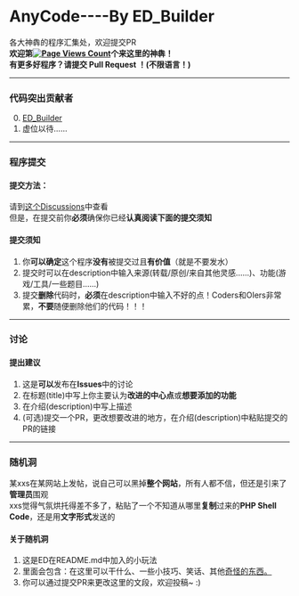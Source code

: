 # AnyCode----By ED_Builder
各大神犇的程序汇集处，欢迎提交PR  
**欢迎第[![Page Views Count](https://badges.toozhao.com/badges/01HDNMJSFWW6N8NC50VQ19STBA/blue.svg)](https://badges.toozhao.com/stats/01HDNMJSFWW6N8NC50VQ19STBA "Get your own page views count badge on badges.toozhao.com")个来这里的神犇！  
有更多好程序？请提交 Pull Request ！(不限语言！)**

---
### 代码突出贡献者
0. [ED_Builder](https://github.com/Explorers874)
1. 虚位以待……

---
### 程序提交
#### 提交方法：
请到[这个Discussions](https://github.com/Explorers874/AnyCode/discussions/4)中查看  
但是，在提交前你**必须**确保你已经**认真阅读下面的提交须知**
#### 提交须知
1. 你**可以确定**这个程序**没有**被提交过且**有价值**（就是不要发水）
2. 提交时可以在description中输入来源(转载/原创/来自其他灵感......)、功能(游戏/工具/一些题目......)
3. 提交**删除**代码时，**必须**在description中输入不好的点！Coders和OIers非常累，**不要**随便删除他们的代码！！！

---
### 讨论
#### 提出建议
1. 这是**可以**发布在**Issues**中的讨论
2. 在标题(title)中写上你主要认为**改进的中心点**或**想要添加的功能**
3. 在介绍(description)中写上描述
4. (可选)提交一个PR，更改想要改进的地方，在介绍(description)中粘贴提交的PR的链接

---
### 随机洞
某xxs在某网站上发帖，说自己可以黑掉**整个网站**，所有人都不信，但还是引来了**管理员**围观  
xxs觉得气氛烘托得差不多了，粘贴了一个不知道从哪里**复制**过来的**PHP Shell Code**，还是用**文字形式**发送的
#### 关于随机洞
1. 这是ED在README.md中加入的小玩法
2. 里面会包含：在这里可以干什么、一些小技巧、笑话、其他[奇怪的东西](https://www.bilibili.com/video/BV1GJ411x7h7)[。](https://www.luogu.com.cn/paste/dx5c2gm7)
3. 你可以通过提交PR来更改这里的文段，欢迎投稿~ :)
[](哎呀呀，被你发现了，如果你看到了这行文字，说明你正在查看README.md的源码。你就会从这里抢先进入解密剪切板！)
